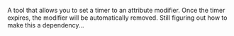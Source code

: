 A tool that allows you to set a timer to an attribute modifier. Once the timer expires, the modifier will be automatically removed.
Still figuring out how to make this a dependency...
